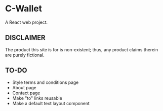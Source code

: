# C-Wallet
A React web project.

## DISCLAIMER
The product this site is for is non-existent; thus, any product claims therein are purely fictional.

## TO-DO
- Style terms and conditions page
- About page
- Contact page
- Make "to" links reusable
- Make a default text layout component
